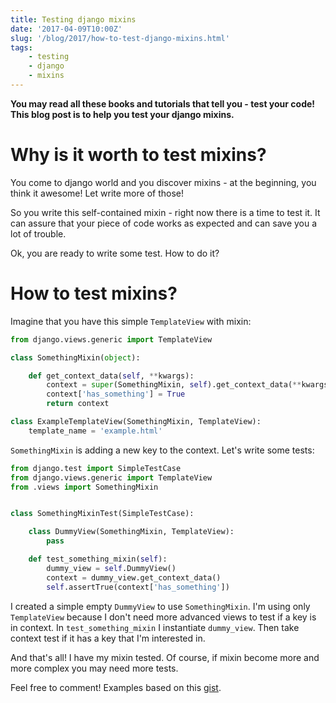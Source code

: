 ```yaml
---
title: Testing django mixins
date: '2017-04-09T10:00Z'
slug: '/blog/2017/how-to-test-django-mixins.html'
tags: 
    - testing
    - django
    - mixins
---
```


**You may read all these books and tutorials that tell you - test your
code! This blog post is to help you test your django mixins.**

Why is it worth to test mixins?
===============================

You come to django world and you discover mixins - at the beginning, you
think it awesome! Let write more of those!

So you write this self-contained mixin - right now there is a time to
test it. It can assure that your piece of code works as expected and can
save you a lot of trouble.

Ok, you are ready to write some test. How to do it?

How to test mixins?
===================

Imagine that you have this simple `TemplateView` with mixin:

```python
from django.views.generic import TemplateView

class SomethingMixin(object):

    def get_context_data(self, **kwargs):
        context = super(SomethingMixin, self).get_context_data(**kwargs)
        context['has_something'] = True
        return context

class ExampleTemplateView(SomethingMixin, TemplateView):
    template_name = 'example.html'
```

`SomethingMixin` is adding a new key to the context. Let's write some
tests:

```python
from django.test import SimpleTestCase
from django.views.generic import TemplateView
from .views import SomethingMixin


class SomethingMixinTest(SimpleTestCase):

    class DummyView(SomethingMixin, TemplateView):
        pass

    def test_something_mixin(self):
        dummy_view = self.DummyView()
        context = dummy_view.get_context_data()
        self.assertTrue(context['has_something'])
```

I created a simple empty `DummyView` to use `SomethingMixin`. I'm using
only `TemplateView` because I don't need more advanced views to test if
a key is in context. In `test_something_mixin` I instantiate
`dummy_view`. Then take context test if it has a key that I'm interested
in.

And that's all! I have my mixin tested. Of course, if mixin become more
and more complex you may need more tests.

Feel free to comment! Examples based on this
[gist](https://gist.github.com/dnmellen/6507189).
